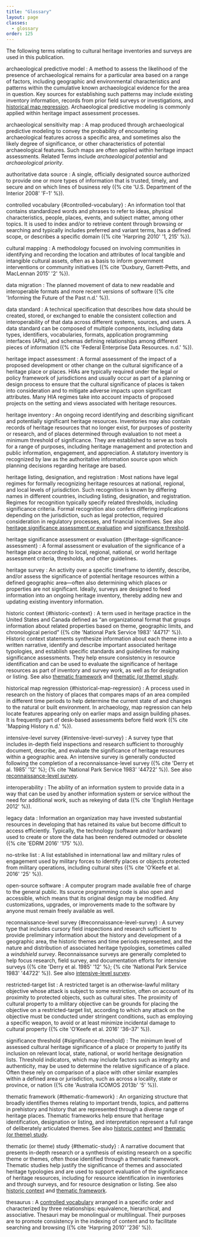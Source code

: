 ```yaml
---
title: "Glossary"
layout: page
classes:
  - glossary
order: 125
---
```


The following terms relating to cultural heritage inventories and surveys are used in this publication.

archaeological predictive model
:  A method to assess the likelihood of the presence of archaeological remains for a particular area based on a range of factors, including geographic and environmental characteristics and patterns within the cumulative known archaeological evidence for the area in question. Key sources for establishing such patterns may include existing inventory information, records from prior field surveys or investigations, and [historical map regression](#historical-map-regression). Archaeological predictive modeling is commonly applied within heritage impact assessment processes.

archaeological sensitivity map
:  A map produced through archaeological predictive modeling to convey the probability of encountering archaeological features across a specific area, and sometimes also the likely degree of significance, or other characteristics of potential archaeological features. Such maps are often applied within heritage impact assessments. Related Terms include *archaeological potential* and *archaeological priority*.

authoritative data source
:  A single, officially designated source authorized to provide one or more types of information that is trusted, timely, and secure and on which lines of business rely ({% cite 'U.S. Department of the Interior 2008' 'F-1' %}).

controlled vocabulary {#controlled-vocabulary}
:  An information tool that contains standardized words and phrases to refer to ideas, physical characteristics, people, places, events, and subject matter, among other topics. It is used to index and/or to retrieve content through browsing or searching and typically includes preferred and variant terms, has a defined scope, or describes a specific domain ({% cite 'Harpring 2010' '1, 215' %}).

cultural mapping
:  A methodology focused on involving communities in identifying and recording the location and attributes of local tangible and intangible cultural assets, often as a basis to inform government interventions or community initiatives ({% cite 'Duxbury, Garrett-Petts, and MacLennan 2015' '2' %}).

data migration
:  The planned movement of data to new readable and interoperable formats and more recent versions of software ({% cite 'Informing the Future of the Past n.d.' %}).

data standard
:  A technical specification that describes how data should be created, stored, or exchanged to enable the consistent collection and interoperability of that data across different systems, sources, and users. A data standard can be composed of multiple components, including data types, identifiers, vocabularies, formats, application programming interfaces (APIs), and schemas defining relationships among different pieces of information ({% cite 'Federal Enterprise Data Resources. n.d.' %}).

heritage impact assessment
:  A formal assessment of the impact of a proposed development or other change on the cultural significance of a heritage place or places. HIAs are typically required under the legal or policy framework of jurisdictions and usually occur as part of a planning or design process to ensure that the cultural significance of places is taken into consideration and to mitigate adverse impacts upon significant attributes. Many HIA regimes take into account impacts of proposed projects on the setting and views associated with heritage resources.

heritage inventory
:  An ongoing record identifying and describing significant and potentially significant heritage resources. Inventories may also contain records of heritage resources that no longer exist, for purposes of posterity or research, and of places determined through evaluation to not meet a minimum threshold of significance. They are established to serve as tools for a range of purposes, including heritage management and protection and public information, engagement, and appreciation. A statutory inventory is recognized by law as the authoritative information source upon which planning decisions regarding heritage are based.

heritage listing, designation, and registration
:  Most nations have legal regimes for formally recognizing heritage resources at national, regional, and local levels of jurisdiction. Such recognition is known by differing names in different countries, including listing, designation, and registration. Regimes for recognition typically specify related thresholds, including significance criteria. Formal recognition also confers differing implications depending on the jurisdiction, such as legal protection, required consideration in regulatory processes, and financial incentives. See also [heritage significance assessment or evaluation](#heritage-significance-assessment) and [significance threshold](#significance-threshold).

heritage significance assessment or evaluation {#heritage-significance-assessment}
:  A formal assessment or evaluation of the significance of a heritage place according to local, regional, national, or world heritage assessment criteria, thresholds, and other guidelines.

heritage survey
:  An activity over a specific timeframe to identify, describe, and/or assess the significance of potential heritage resources within a defined geographic area—often also determining which places or properties are not significant. Ideally, surveys are designed to feed information into an ongoing heritage inventory, thereby adding new and updating existing inventory information.

historic context {#historic-context}
:  A term used in heritage practice in the United States and Canada defined as “an organizational format that groups information about related properties based on theme, geographic limits, and chronological period” ({% cite 'National Park Service 1983' '44717' %}). Historic context statements synthesize information about each theme into a written narrative, identify and describe important associated heritage typologies, and establish specific standards and guidelines for making significance assessments. They help ensure consistency in resource identification and can be used to evaluate the significance of heritage resources as part of inventory and survey work, as well as for designation or listing. See also [thematic framework](#thematic-framework) and [thematic (or theme) study](#thematic-study).

historical map regression {#historical-map-regression}
:  A process used in research on the history of places that compares maps of an area compiled in different time periods to help determine the current state of and changes to the natural or built environment. In archaeology, map regression can help locate features appearing only on earlier maps and assign building phases. It is frequently part of desk-based assessments before field work ({% cite 'Mapping History n.d.' %}).

intensive-level survey {#intensive-level-survey}
:  A survey type that includes in-depth field inspections and research sufficient to thoroughly document, describe, and evaluate the significance of heritage resources within a geographic area. An intensive survey is generally conducted following the completion of a reconnaissance-level survey ({% cite 'Derry et al. 1985' '12' %}; {% cite 'National Park Service 1983' '44722' %}). See also [reconnaissance-level survey](#reconnaissance-level-survey).

interoperability
:  The ability of an information system to provide data in a way that can be used by another information system or service without the need for additional work, such as rekeying of data ({% cite 'English Heritage 2012' %}).

legacy data
:  Information an organization may have invested substantial resources in developing that has retained its value but become difficult to access efficiently. Typically, the technology (software and/or hardware) used to create or store the data has been rendered outmoded or obsolete ({% cite 'EDRM 2016' '175' %}).

no-strike list
:  A list established in international law and military rules of engagement used by military forces to identify places or objects protected from military operations, including cultural sites ({% cite 'O’Keefe et al. 2016' '25' %}).

open-source software
:  A computer program made available free of charge to the general public. Its source programming code is also open and accessible, which means that its original design may be modified. Any customizations, upgrades, or improvements made to the software by anyone must remain freely available as well.

reconnaissance-level survey {#reconnaissance-level-survey}
:  A survey type that includes cursory field inspections and research sufficient to provide preliminary information about the history and development of a geographic area, the historic themes and time periods represented, and the nature and distribution of associated heritage typologies, sometimes called a *windshield survey*. Reconnaissance surveys are generally completed to help focus research, field survey, and documentation efforts for intensive surveys ({% cite 'Derry et al. 1985' '12' %}; {% cite 'National Park Service 1983' '44722' %}). See also [intensive-level survey](#intensive-level-survey).

restricted-target list
:  A restricted target is an otherwise-lawful military objective whose attack is subject to some restriction, often on account of its proximity to protected objects, such as cultural sites. The proximity of cultural property to a military objective can be grounds for placing the objective on a restricted-target list, according to which any attack on the objective must be conducted under stringent conditions, such as employing a specific weapon, to avoid or at least minimize incidental damage to cultural property ({% cite 'O’Keefe et al. 2016' '36–37' %}).

significance threshold {#significance-threshold}
:  The minimum level of assessed cultural heritage significance of a place or property to justify its inclusion on relevant local, state, national, or world heritage designation lists. Threshold indicators, which may include factors such as integrity and authenticity, may be used to determine the relative significance of a place. Often these rely on comparison of a place with other similar examples within a defined area or jurisdiction, such as across a locality, state or province, or nation ({% cite 'Australia ICOMOS 2013b' '5' %}).

thematic framework {#thematic-framework}
:  An organizing structure that broadly identifies themes relating to important trends, topics, and patterns in prehistory and history that are represented through a diverse range of heritage places. Thematic frameworks help ensure that heritage identification, designation or listing, and interpretation represent a full range of deliberately articulated themes. See also [historic context](#historic-context) and [thematic (or theme) study](#thematic-study).

thematic (or theme) study {#thematic-study}
:  A narrative document that presents in-depth research or a synthesis of existing research on a specific theme or themes, often those identified through a thematic framework. Thematic studies help justify the significance of themes and associated heritage typologies and are used to support evaluation of the significance of heritage resources, including for resource identification in inventories and through surveys, and for resource designation or listing. See also [historic context](#historic-context) and [thematic framework](#thematic-framework).

thesaurus
:  A [controlled vocabulary](#controlled-vocabulary) arranged in a specific order and characterized by three relationships: equivalence, hierarchical, and associative. Thesauri may be monolingual or multilingual. Their purposes are to promote consistency in the indexing of content and to facilitate searching and browsing ({% cite 'Harpring 2010' '236' %}).
